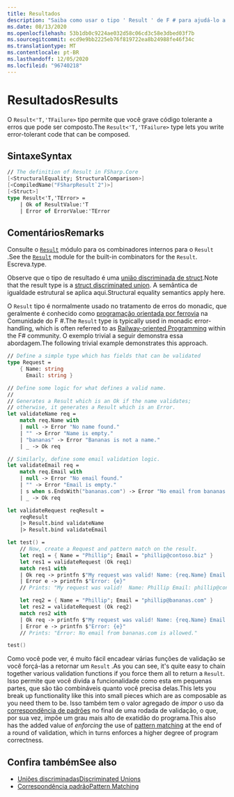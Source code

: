 ```yaml
---
title: Resultados
description: "Saiba como usar o tipo ' Result ' de F # para ajudá-lo a escrever código tolerante a erros."
ms.date: 08/13/2020
ms.openlocfilehash: 53b1db0c9224ae032d58c06cd3c58e3dbed03f7b
ms.sourcegitcommit: ecd9e9bb2225eb76f819722ea8b24988fe46f34c
ms.translationtype: MT
ms.contentlocale: pt-BR
ms.lasthandoff: 12/05/2020
ms.locfileid: "96740218"
---
```

# <a name="results"></a><span data-ttu-id="f4087-103">Resultados</span><span class="sxs-lookup"><span data-stu-id="f4087-103">Results</span></span>

<span data-ttu-id="f4087-104">O `Result<'T,'TFailure>` tipo permite que você grave código tolerante a erros que pode ser composto.</span><span class="sxs-lookup"><span data-stu-id="f4087-104">The `Result<'T,'TFailure>` type lets you write error-tolerant code that can be composed.</span></span>

## <a name="syntax"></a><span data-ttu-id="f4087-105">Sintaxe</span><span class="sxs-lookup"><span data-stu-id="f4087-105">Syntax</span></span>

```fsharp
// The definition of Result in FSharp.Core
[<StructuralEquality; StructuralComparison>]
[<CompiledName("FSharpResult`2")>]
[<Struct>]
type Result<'T,'TError> =
    | Ok of ResultValue:'T
    | Error of ErrorValue:'TError
```

## <a name="remarks"></a><span data-ttu-id="f4087-106">Comentários</span><span class="sxs-lookup"><span data-stu-id="f4087-106">Remarks</span></span>

<span data-ttu-id="f4087-107">Consulte o [`Result`](https://fsharp.github.io/fsharp-core-docs/reference/fsharp-core-resultmodule.html) módulo para os combinadores internos para o `Result` .</span><span class="sxs-lookup"><span data-stu-id="f4087-107">See the [`Result`](https://fsharp.github.io/fsharp-core-docs/reference/fsharp-core-resultmodule.html) module for the built-in combinators for the `Result`.</span></span> <span data-ttu-id="f4087-108">Escreva.</span><span class="sxs-lookup"><span data-stu-id="f4087-108">type.</span></span>

<span data-ttu-id="f4087-109">Observe que o tipo de resultado é uma [união discriminada de struct](discriminated-unions.md#struct-discriminated-unions).</span><span class="sxs-lookup"><span data-stu-id="f4087-109">Note that the result type is a [struct discriminated union](discriminated-unions.md#struct-discriminated-unions).</span></span> <span data-ttu-id="f4087-110">A semântica de igualdade estrutural se aplica aqui.</span><span class="sxs-lookup"><span data-stu-id="f4087-110">Structural equality semantics apply here.</span></span>

<span data-ttu-id="f4087-111">O `Result` tipo é normalmente usado no tratamento de erros do monadic, que geralmente é conhecido como [programação orientada por ferrovia](https://swlaschin.gitbooks.io/fsharpforfunandprofit/content/posts/recipe-part2.html) na Comunidade do F #.</span><span class="sxs-lookup"><span data-stu-id="f4087-111">The `Result` type is typically used in monadic error-handling, which is often referred to as [Railway-oriented Programming](https://swlaschin.gitbooks.io/fsharpforfunandprofit/content/posts/recipe-part2.html) within the F# community.</span></span>  <span data-ttu-id="f4087-112">O exemplo trivial a seguir demonstra essa abordagem.</span><span class="sxs-lookup"><span data-stu-id="f4087-112">The following trivial example demonstrates this approach.</span></span>

```fsharp
// Define a simple type which has fields that can be validated
type Request =
    { Name: string
      Email: string }

// Define some logic for what defines a valid name.
//
// Generates a Result which is an Ok if the name validates;
// otherwise, it generates a Result which is an Error.
let validateName req =
    match req.Name with
    | null -> Error "No name found."
    | "" -> Error "Name is empty."
    | "bananas" -> Error "Bananas is not a name."
    | _ -> Ok req

// Similarly, define some email validation logic.
let validateEmail req =
    match req.Email with
    | null -> Error "No email found."
    | "" -> Error "Email is empty."
    | s when s.EndsWith("bananas.com") -> Error "No email from bananas.com is allowed."
    | _ -> Ok req

let validateRequest reqResult =
    reqResult
    |> Result.bind validateName
    |> Result.bind validateEmail

let test() =
    // Now, create a Request and pattern match on the result.
    let req1 = { Name = "Phillip"; Email = "phillip@contoso.biz" }
    let res1 = validateRequest (Ok req1)
    match res1 with
    | Ok req -> printfn $"My request was valid! Name: {req.Name} Email {req.Email}"  
    | Error e -> printfn $"Error: {e}"
    // Prints: "My request was valid!  Name: Phillip Email: phillip@consoto.biz"

    let req2 = { Name = "Phillip"; Email = "phillip@bananas.com" }
    let res2 = validateRequest (Ok req2)
    match res2 with
    | Ok req -> printfn $"My request was valid! Name: {req.Name} Email {req.Email}"  
    | Error e -> printfn $"Error: {e}"
    // Prints: "Error: No email from bananas.com is allowed."

test()
```

<span data-ttu-id="f4087-113">Como você pode ver, é muito fácil encadear várias funções de validação se você forçá-las a retornar um `Result` .</span><span class="sxs-lookup"><span data-stu-id="f4087-113">As you can see, it's quite easy to chain together various validation functions if you force them all to return a `Result`.</span></span>  <span data-ttu-id="f4087-114">Isso permite que você divida a funcionalidade como esta em pequenas partes, que são tão combináveis quanto você precisa delas.</span><span class="sxs-lookup"><span data-stu-id="f4087-114">This lets you break up functionality like this into small pieces which are as composable as you need them to be.</span></span>  <span data-ttu-id="f4087-115">Isso também tem o valor agregado de *impor* o uso da [correspondência de padrões](pattern-matching.md) no final de uma rodada de validação, o que, por sua vez, impõe um grau mais alto de exatidão do programa.</span><span class="sxs-lookup"><span data-stu-id="f4087-115">This also has the added value of *enforcing* the use of [pattern matching](pattern-matching.md) at the end of a round of validation, which in turns enforces a higher degree of program correctness.</span></span>

## <a name="see-also"></a><span data-ttu-id="f4087-116">Confira também</span><span class="sxs-lookup"><span data-stu-id="f4087-116">See also</span></span>

- [<span data-ttu-id="f4087-117">Uniões discriminadas</span><span class="sxs-lookup"><span data-stu-id="f4087-117">Discriminated Unions</span></span>](discriminated-unions.md)
- [<span data-ttu-id="f4087-118">Correspondência padrão</span><span class="sxs-lookup"><span data-stu-id="f4087-118">Pattern Matching</span></span>](pattern-matching.md)

